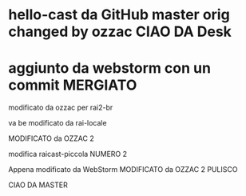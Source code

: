 # hello-cast da GitHub master orig changed by ozzac CIAO DA Desk
# aggiunto da webstorm con un commit MERGIATO
modificato da ozzac <ALTRA MOD OZZAC>
per rai2-br

va be modificato da rai-locale

MODIFICATO da OZZAC 2

modifica raicast-piccola NUMERO 2

Appena modificato da WebStorm
MODIFICATO da OZZAC 2 PULISCO

CIAO DA MASTER
